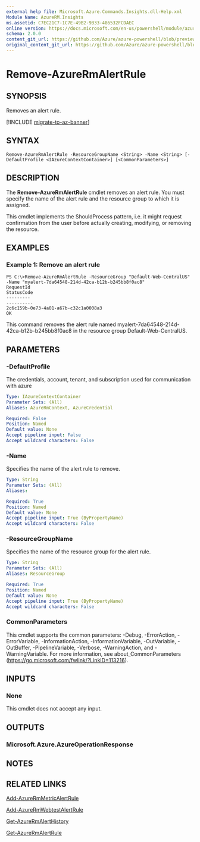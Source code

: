 ```yaml
---
external help file: Microsoft.Azure.Commands.Insights.dll-Help.xml
Module Name: AzureRM.Insights
ms.assetid: C7EC21C7-1C7E-49B2-9B33-486532FCDAEC
online version: https://docs.microsoft.com/en-us/powershell/module/azurerm.insights/remove-azurermalertrule
schema: 2.0.0
content_git_url: https://github.com/Azure/azure-powershell/blob/preview/src/ResourceManager/Insights/Commands.Insights/help/Remove-AzureRmAlertRule.md
original_content_git_url: https://github.com/Azure/azure-powershell/blob/preview/src/ResourceManager/Insights/Commands.Insights/help/Remove-AzureRmAlertRule.md
---
```


# Remove-AzureRmAlertRule

## SYNOPSIS
Removes an alert rule.

[!INCLUDE [migrate-to-az-banner](../../includes/migrate-to-az-banner.md)]

## SYNTAX

```
Remove-AzureRmAlertRule -ResourceGroupName <String> -Name <String> [-DefaultProfile <IAzureContextContainer>] [<CommonParameters>]
```

## DESCRIPTION
The **Remove-AzureRmAlertRule** cmdlet removes an alert rule.
You must specify the name of the alert rule and the resource group to which it is assigned.

This cmdlet implements the ShouldProcess pattern, i.e. it might request confirmation from the user before actually creating, modifying, or removing the resource.

## EXAMPLES

### Example 1: Remove an alert rule
```
PS C:\>Remove-AzureRmAlertRule -ResourceGroup "Default-Web-CentralUS" -Name "myalert-7da64548-214d-42ca-b12b-b245bb8f0ac8"
RequestId                                                                                                    StatusCode
---------                                                                                                    ----------
2c6c159b-0e73-4a01-a67b-c32c1a0008a3                                                                                 OK
```

This command removes the alert rule named myalert-7da64548-214d-42ca-b12b-b245bb8f0ac8 in the resource group Default-Web-CentralUS.

## PARAMETERS

### -DefaultProfile
The credentials, account, tenant, and subscription used for communication with azure

```yaml
Type: IAzureContextContainer
Parameter Sets: (All)
Aliases: AzureRmContext, AzureCredential

Required: False
Position: Named
Default value: None
Accept pipeline input: False
Accept wildcard characters: False
```

### -Name
Specifies the name of the alert rule to remove.

```yaml
Type: String
Parameter Sets: (All)
Aliases: 

Required: True
Position: Named
Default value: None
Accept pipeline input: True (ByPropertyName)
Accept wildcard characters: False
```

### -ResourceGroupName
Specifies the name of the resource group for the alert rule.

```yaml
Type: String
Parameter Sets: (All)
Aliases: ResourceGroup

Required: True
Position: Named
Default value: None
Accept pipeline input: True (ByPropertyName)
Accept wildcard characters: False
```

### CommonParameters
This cmdlet supports the common parameters: -Debug, -ErrorAction, -ErrorVariable, -InformationAction, -InformationVariable, -OutVariable, -OutBuffer, -PipelineVariable, -Verbose, -WarningAction, and -WarningVariable. For more information, see about_CommonParameters (https://go.microsoft.com/fwlink/?LinkID=113216).

## INPUTS

### None
This cmdlet does not accept any input.

## OUTPUTS

### Microsoft.Azure.AzureOperationResponse

## NOTES

## RELATED LINKS

[Add-AzureRmMetricAlertRule](./Add-AzureRmMetricAlertRule.md)

[Add-AzureRmWebtestAlertRule](./Add-AzureRmWebtestAlertRule.md)

[Get-AzureRmAlertHistory](./Get-AzureRmAlertHistory.md)

[Get-AzureRmAlertRule](./Get-AzureRmAlertRule.md)


